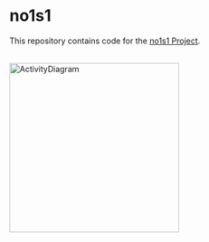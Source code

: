 # no1s1

This repository contains code for the [no1s1 Project](https://www.no1s1.space).

<br class=”blank” />
<img src="src/assets/img/no1s1_SPH.JPG" alt="ActivityDiagram"  align="middle" display="block" style="width:300px;"/>
<br class=”blank” />
